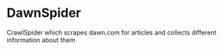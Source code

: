 # DawnSpider
CrawlSpider which scrapes dawn.com for articles and collects different information about them
